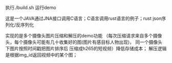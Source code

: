  执行./build.sh 运行demo

 这是一个JAVA通过JNA接口调用C语言；C语言调用rust语言的例子；rust json序列化/反序列化
 
 实现的是多个摄像头图片压缩和解压的demo功能
（每次压缩请求来自多个摄像头，每个摄像头可能有几十收集好的图(图片有感目标人物出现)，
 同一个摄像头下图片按照时间戳把图片排序后 压缩成h265的短视频）降低存储成本；
解压逻辑是根据img\_id返回视频中的某个图；
